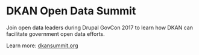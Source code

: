 # DKAN Open Data Summit

Join open data leaders during Drupal GovCon 2017 to learn how DKAN can facilitate government open data efforts.

Learn more: [dkansummit.org](http://dkansummit.org)